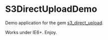 # S3DirectUploadDemo

Demo application for the gem [s3_direct_upload](https://github.com/waynehoover/s3_direct_upload).

Works under IE6+. Enjoy.